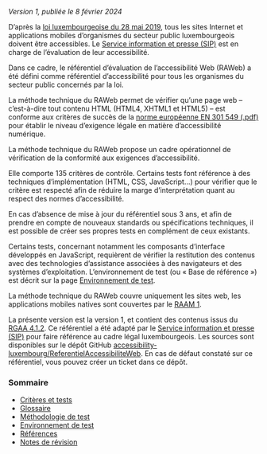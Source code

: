 *Version 1, publiée le 8 février 2024*

D’après la [loi luxembourgeoise du 28 mai 2019](http://legilux.public.lu/eli/etat/leg/loi/2019/05/28/a373/jo), tous les sites Internet et applications mobiles d’organismes du secteur public luxembourgeois doivent être accessibles. 
Le [Service information et presse (SIP)](https://sip.gouvernement.lu/) est en charge de l’évaluation de leur accessibilité.

Dans ce cadre, le référentiel d’évaluation de l’accessibilité Web (RAWeb) a été défini comme référentiel d’accessibilité pour tous les organismes du secteur public concernés par la loi.

La méthode technique du RAWeb permet de vérifier qu’une page web – c’est-à-dire tout contenu HTML (HTML4, XHTML1 et HTML5) – est conforme aux critères de succès de la [norme européenne EN 301 549 (.pdf)](https://www.etsi.org/deliver/etsi_en/301500_301599/301549/03.02.01_60/en_301549v030201p.pdf) pour établir le niveau d’exigence légale en matière d’accessibilité numérique.

La méthode technique du RAWeb propose un cadre opérationnel de vérification de la conformité aux exigences d’accessibilité.

Elle comporte 135 critères de contrôle. Certains tests font référence à des techniques d’implémentation (HTML, CSS, JavaScript…) pour vérifier que le critère est respecté afin de réduire la marge d’interprétation quant au respect des normes d’accessibilité.

En cas d’absence de mise à jour du référentiel sous 3 ans, et afin de prendre en compte de nouveaux standards ou spécifications techniques, il est possible de créer ses propres tests en complément de ceux existants.

Certains tests, concernant notamment les composants d’interface développés en JavaScript, requièrent de vérifier la restitution des contenus avec des technologies d’assistance associées à des navigateurs et des systèmes d’exploitation. L’environnement de test (ou « Base de référence ») est décrit sur la page [Environnement de test](environnement.html).

La méthode technique du RAWeb couvre uniquement les sites web, les applications mobiles natives sont couvertes par le [RAAM 1](../raam1/index.html).

La présente version est la version 1, et contient des contenus issus du [RGAA 4.1.2](https://accessibilite.numerique.gouv.fr/). Ce référentiel a été adapté par le [Service information et presse (SIP)](https://sip.gouvernement.lu/) pour faire référence au cadre légal luxembourgeois. Les sources sont disponibles sur le dépôt GitHub [accessibility-luxembourg/ReferentielAccessibiliteWeb](https://github.com/accessibility-luxembourg/ReferentielAccessibiliteWeb).
En cas de défaut constaté sur ce référentiel, vous pouvez créer un ticket dans ce dépôt. 

### Sommaire

  * [Critères et tests](criteres.html)
  * [Glossaire](glossaire.html)
  * [Méthodologie de test](methodo-test.html)
  * [Environnement de test](environnement.html)
  * [Références](references.html)
  * [Notes de révision](notes-revision.html)